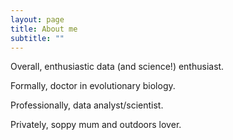 ```yaml
---
layout: page
title: About me
subtitle: ""
---
```


Overall, enthusiastic data (and science!) enthusiast.

Formally, doctor in evolutionary biology.

Professionally, data analyst/scientist.

Privately, soppy mum and outdoors lover.
